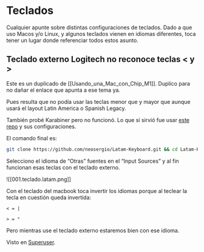# Teclados

Cualquier apunte sobre distintas configuraciones de teclados. Dado a que uso Macos y/o Linux, y algunos teclados vienen en idiomas diferentes, toca tener un lugar donde referenciar todos estos asunto.

## Teclado externo Logitech no reconoce teclas < y >

Este es un duplicado de [[Usando_una_Mac_con_Chip_M1]]. Duplico para no dañar el enlace que apunta a ese tema ya.

Pues resulta que no podía usar las teclas menor que y mayor que aunque usará el layout Latin America o Spanish Legacy.

También probé Karabiner pero no funcionó. Lo que sí sirvió fue usar [este repo](https://github.com/neosergio/Latam-Keyboard) y sus configuraciones.

El comando final es:

```bash
git clone https://github.com/neosergio/Latam-Keyboard.git && cd Latam-Keyboard && cp -v Latam*.* ~/Library/Keyboard\ Layouts/
```

Selecciono el idioma de “Otras” fuentes en el “Input Sources” y al fin funcionan esas teclas con el teclado externo.

![[001.teclado.latam.png]]

Con el teclado del macbook toca invertir los idiomas porque al teclear la tecla en cuestión queda invertida:
 
```
< = |
    
> = °
```

Pero mientras use el teclado externo estaremos bien con ese idioma.

Visto en [Superuser](https://superuser.com/a/1759650/372807).
